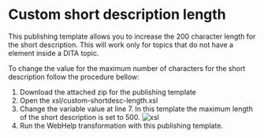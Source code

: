 # Custom short description length

This publishing template allows you to increase the 200 character length for the short description. This will work only for topics that do not have a <shortdesc> element inside a DITA topic. 

To change the value for the maximum number of characters for the short description follow the procedure bellow:
1. Download the attached zip for the publishing template
2. Open the xsl/custom-shortdesc-length.xsl
3. Change the variable value at line 7. In this template the maximum length of the short description is set to 500.
![xsl](https://user-images.githubusercontent.com/18349514/192517615-120fabd8-c326-4e56-8be7-35438061e830.PNG)
4. Run the WebHelp transformation with this publishing template.


